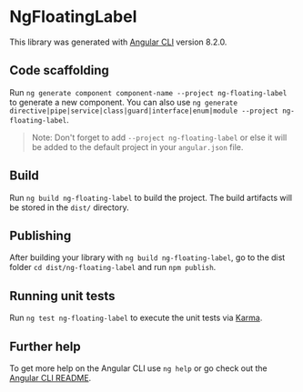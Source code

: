 # NgFloatingLabel

This library was generated with [Angular CLI](https://github.com/angular/angular-cli) version 8.2.0.

## Code scaffolding

Run `ng generate component component-name --project ng-floating-label` to generate a new component. You can also use `ng generate directive|pipe|service|class|guard|interface|enum|module --project ng-floating-label`.
> Note: Don't forget to add `--project ng-floating-label` or else it will be added to the default project in your `angular.json` file. 

## Build

Run `ng build ng-floating-label` to build the project. The build artifacts will be stored in the `dist/` directory.

## Publishing

After building your library with `ng build ng-floating-label`, go to the dist folder `cd dist/ng-floating-label` and run `npm publish`.

## Running unit tests

Run `ng test ng-floating-label` to execute the unit tests via [Karma](https://karma-runner.github.io).

## Further help

To get more help on the Angular CLI use `ng help` or go check out the [Angular CLI README](https://github.com/angular/angular-cli/blob/master/README.md).
